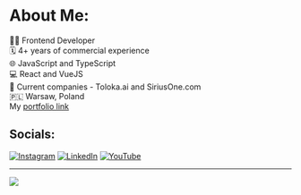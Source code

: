 # About Me:
👨‍💻 Frontend Developer<br>🗓️ 4+ years of commercial experience<br>🌐 JavaScript and TypeScript<br>💻 React and VueJS<br>🏢 Current companies - Toloka.ai and SiriusOne.com<br>🇵🇱 Warsaw, Poland<br>My [portfolio link](https://github.com/hushdev/projects-portfolio)


## Socials:
[![Instagram](https://img.shields.io/badge/Instagram-%23E4405F.svg?logo=Instagram&logoColor=white)](https://instagram.com/an.ildar) [![LinkedIn](https://img.shields.io/badge/LinkedIn-%230077B5.svg?logo=linkedin&logoColor=white)](https://linkedin.com/in/ildar-anikin-a301b2198) [![YouTube](https://img.shields.io/badge/YouTube-%23FF0000.svg?logo=YouTube&logoColor=white)](https://youtube.com/@ildaranikin2890) 

---
[![](https://visitcount.itsvg.in/api?id=hushdev&icon=0&color=0)](https://visitcount.itsvg.in)

<!-- Proudly created with GPRM ( https://gprm.itsvg.in ) -->
